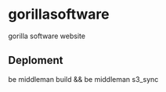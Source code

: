 gorillasoftware
===============

gorilla software website

## Deploment

  be middleman build && be middleman s3_sync
